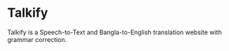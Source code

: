 # Talkify
Talkify is a Speech-to-Text and Bangla-to-English translation website with grammar correction.
